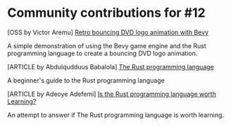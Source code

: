 # Community contributions for #12

[OSS by Victor Aremu] [Retro bouncing DVD logo animation with Bevy](https://github.com/ahkohd/bevy-rust-bouncing-dvd-logo)

A simple demonstration of using the Bevy game engine and the Rust programming language to create a bouncing DVD logo animation.

[ARTICLE by Abdulqudduus Babalola] [The Rust programming language](https://blog.babalolajnr.dev/the-rust-programming-language)

A beginner's guide to the Rust programming language

[ARTICLE by Adeoye Adefemi] [Is the Rust programming language worth Learning?](https://opeolluwa.hashnode.dev/is-rust-worth-learning) 

An attempt to answer if The Rust programming language is worth learning. 
